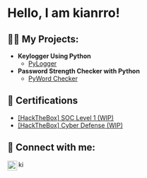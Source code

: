 <h1>Hello, I am kianrro! </h1>

<h2>👨‍💻 My Projects:</h2>

- <b> Keylogger Using Python </b>
  - [PyLogger](https://github.com/kianrro/PyLogger)
- <b> Password Strength Checker with Python </b>
  - [PyWord Checker](https://github.com/kianrro/kianrro)

<h2>📝 Certifications </h2>

- [[HackTheBox] SOC Level 1 (WIP)](https://github.com/kianrro/kianrro)
- [[HackTheBox] Cyber Defense (WIP)](https://github.com/kianrro/kianrro)

<h2> 🤳 Connect with me:</h2>

[<img align="left" alt="kianrro | LinkedIn" width="22px" src="https://cdn.jsdelivr.net/npm/simple-icons@v3/icons/linkedin.svg" />][linkedin]
[<img align="left" alt="kianrro | Indeed" width="15px" src="https://static-00.iconduck.com/assets.00/indeed-icon-1376x2048-vteecb57.png" />][indeed]


[indeed]: https://profile.indeed.com/p/carlosn-12cqh9d
[linkedin]: www.linkedin.com/in/carlos-nguy-2372082a8
